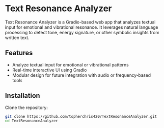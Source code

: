 # Text Resonance Analyzer

Text Resonance Analyzer is a Gradio-based web app that analyzes textual input for emotional and vibrational resonance. It leverages natural language processing to detect tone, energy signature, or other symbolic insights from written text.

## Features

- Analyze textual input for emotional or vibrational patterns  
- Real-time interactive UI using Gradio  
- Modular design for future integration with audio or frequency-based tools

## Installation

Clone the repository:

```bash
git clone https://github.com/topherchris420/TextResonanceAnalyzer.git
cd TextResonanceAnalyzer

